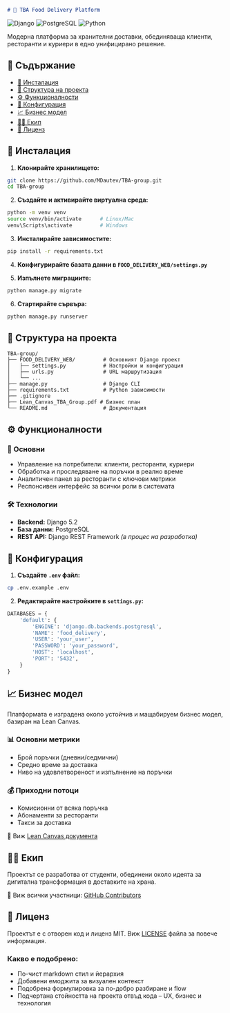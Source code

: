 ````markdown
# 🍔 TBA Food Delivery Platform
````
![Django](https://img.shields.io/badge/Django-092E20?style=for-the-badge&logo=django&logoColor=white)
![PostgreSQL](https://img.shields.io/badge/PostgreSQL-316192?style=for-the-badge&logo=postgresql&logoColor=white)
![Python](https://img.shields.io/badge/Python-3776AB?style=for-the-badge&logo=python&logoColor=white)

Модерна платформа за хранителни доставки, обединяваща клиенти, ресторанти и куриери в едно унифицирано решение.

## 📖 Съдържание

- [🔧 Инсталация](#-инсталация)
- [📁 Структура на проекта](#-структура-на-проекта)
- [⚙️ Функционалности](#%EF%B8%8F-функционалности)
- [🔩 Конфигурация](#-конфигурация)
- [📈 Бизнес модел](#-бизнес-модел)
- [👨‍💻 Екип](#-екип)
- [📄 Лиценз](#-лиценз)

## 🔧 Инсталация

1. **Клонирайте хранилището:**

```bash
git clone https://github.com/MDautev/TBA-group.git
cd TBA-group
```

2. **Създайте и активирайте виртуална среда:**

```bash
python -m venv venv
source venv/bin/activate      # Linux/Mac
venv\Scripts\activate         # Windows
```

3. **Инсталирайте зависимостите:**

```bash
pip install -r requirements.txt
```

4. **Конфигурирайте базата данни в `FOOD_DELIVERY_WEB/settings.py`**

5. **Изпълнете миграциите:**

```bash
python manage.py migrate
```

6. **Стартирайте сървъра:**

```bash
python manage.py runserver
```

## 📁 Структура на проекта

```
TBA-group/
├── FOOD_DELIVERY_WEB/         # Основният Django проект
│   ├── settings.py            # Настройки и конфигурация
│   ├── urls.py                # URL маршрутизация
│   └── ...
├── manage.py                  # Django CLI
├── requirements.txt           # Python зависимости
├── .gitignore
├── Lean_Canvas_TBA_Group.pdf # Бизнес план
└── README.md                  # Документация
```

## ⚙️ Функционалности

### 🔑 Основни

- Управление на потребители: клиенти, ресторанти, куриери
- Обработка и проследяване на поръчки в реално време
- Аналитичен панел за ресторанти с ключови метрики
- Респонсивен интерфейс за всички роли в системата

### 🛠 Технологии

- **Backend:** Django 5.2
- **База данни:** PostgreSQL
- **REST API:** Django REST Framework _(в процес на разработка)_

## 🔩 Конфигурация

1. **Създайте `.env` файл:**

```bash
cp .env.example .env
```

2. **Редактирайте настройките в `settings.py`:**

```python
DATABASES = {
    'default': {
        'ENGINE': 'django.db.backends.postgresql',
        'NAME': 'food_delivery',
        'USER': 'your_user',
        'PASSWORD': 'your_password',
        'HOST': 'localhost',
        'PORT': '5432',
    }
}
```

## 📈 Бизнес модел

Платформата е изградена около устойчив и мащабируем бизнес модел, базиран на Lean Canvas.

### 📊 Основни метрики

- Брой поръчки (дневни/седмични)
- Средно време за доставка
- Ниво на удовлетвореност и изпълнение на поръчки

### 💰 Приходни потоци

- Комисионни от всяка поръчка
- Абонаменти за ресторанти
- Такси за доставка

📄 Виж [Lean Canvas документа](./Lean_Canvas_TBA_Group.pdf)

## 👨‍💻 Екип

Проектът се разработва от студенти, обединени около идеята за дигитална трансформация в доставките на храна.

🔗 Виж всички участници: [GitHub Contributors](https://github.com/MDautev/TBA-group/graphs/contributors)

## 📄 Лиценз

Проектът е с отворен код и лиценз MIT. Виж [LICENSE](LICENSE) файла за повече информация.

### Какво е подобрено:

- По-чист markdown стил и йерархия
- Добавени емоджита за визуален контекст
- Подобрена формулировка за по-добро разбиране и flow
- Подчертана стойността на проекта отвъд кода – UX, бизнес и технология
